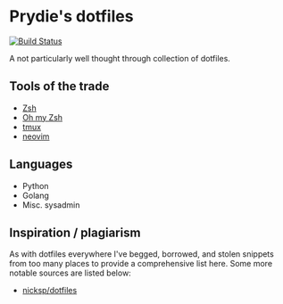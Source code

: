 # Prydie's dotfiles

[![Build Status](https://travis-ci.org/prydie/dotfiles.svg?branch=master)](https://travis-ci.org/prydie/dotfiles)

A not particularly well thought through collection of dotfiles.

## Tools of the trade

 - [Zsh](http://zsh.sourceforge.net/)
 - [Oh my Zsh](https://github.com/robbyrussell/oh-my-zsh)
 - [tmux](https://tmux.github.io/)
 - [neovim](https://neovim.io/)

## Languages

 - Python
 - Golang
 - Misc. sysadmin

## Inspiration / plagiarism

As with dotfiles everywhere I've begged, borrowed, and stolen snippets from too
many places to provide a comprehensive list here. Some more notable sources are
listed below:

 - [nicksp/dotfiles](https://github.com/nicksp/dotfiles)
